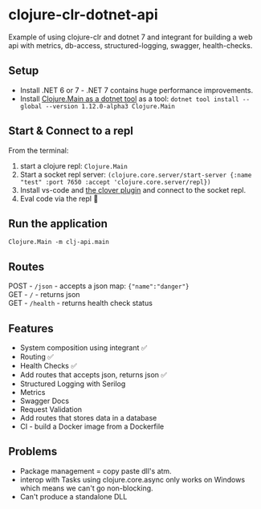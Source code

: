 # clojure-clr-dotnet-api
Example of using clojure-clr and dotnet 7 and integrant for building a web api with metrics, db-access, structured-logging, swagger, health-checks.


## Setup
* Install .NET 6 or 7 - .NET 7 contains huge performance improvements.
* Install [Clojure.Main as a dotnet tool](https://github.com/clojure/clojure-clr/wiki/Getting-started#installing-clojureclr-as-a-dotnet-tool) as a tool: `dotnet tool install --global --version 1.12.0-alpha3 Clojure.Main`


## Start & Connect to a repl
From the terminal:
1. start a clojure repl:  `Clojure.Main`
3. Start a socket repl server: `(clojure.core.server/start-server {:name "test" :port 7650 :accept 'clojure.core.server/repl})`
4. Install vs-code and [the clover plugin](https://marketplace.visualstudio.com/items?itemName=mauricioszabo.clover) and connect to the socket repl.
5. Eval code via the repl 💠

## Run the application
`Clojure.Main -m clj-api.main`

## Routes
POST - `/json` - accepts a json map: `{"name":"danger"}`  
GET - `/` -     returns json  
GET - `/health` -     returns health check status

## Features
* System composition using integrant :white_check_mark:
* Routing :white_check_mark:
* Health Checks :white_check_mark:
* Add routes that accepts json, returns json :white_check_mark:
* Structured Logging with Serilog 
* Metrics                         
* Swagger Docs                   
* Request Validation             
* Add routes that stores data in a database 
* CI - build a Docker image from a Dockerfile


## Problems
- Package management = copy paste dll's atm.
- interop with Tasks using clojure.core.async only works on Windows which means we can't go non-blocking.
- Can't produce a standalone DLL 
